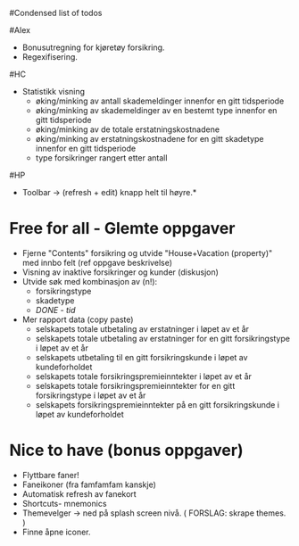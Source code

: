 #Condensed list of todos

#Alex
* Bonusutregning for kjøretøy forsikring.
* Regexifisering.

#HC
* Statistikk visning
    * øking/minking av antall skademeldinger innenfor en gitt tidsperiode
    * øking/minking av skademeldinger av en bestemt type innenfor en gitt tidsperiode
    * øking/minking av de totale erstatningskostnadene
    * øking/minking av erstatningskostnadene for en gitt skadetype innenfor en gitt tidsperiode
    * type forsikringer rangert etter antall

#HP
* Toolbar -> (refresh + edit) knapp helt til høyre.*

# Free for all - Glemte oppgaver
* Fjerne "Contents" forsikring og utvide "House+Vacation (property)" med innbo felt (ref oppgave beskrivelse)
* Visning av inaktive forsikringer og kunder (diskusjon)
* Utvide søk med kombinasjon av (n!):
    * forsikringstype
    * skadetype
    * *DONE - tid*
* Mer rapport data (copy paste)
    * selskapets totale utbetaling av erstatninger i løpet av et år
    * selskapets totale utbetaling av erstatninger for en gitt forsikringstype i løpet av et år
    * selskapets utbetaling til en gitt forsikringskunde i løpet av kundeforholdet
    * selskapets totale forsikringspremieinntekter i løpet av et år
    * selskapets totale forsikringspremieinntekter for en gitt forsikringstype i løpet av et år
    * selskapets forsikringspremieinntekter på en gitt forsikringskunde i løpet av kundeforholdet

# Nice to have (bonus oppgaver)
* Flyttbare faner!
* Faneikoner (fra famfamfam kanskje)
* Automatisk refresh av fanekort
* Shortcuts- mnemonics
* Themevelger -> ned på splash screen nivå. ( FORSLAG: skrape themes. )
* Finne åpne iconer.			

